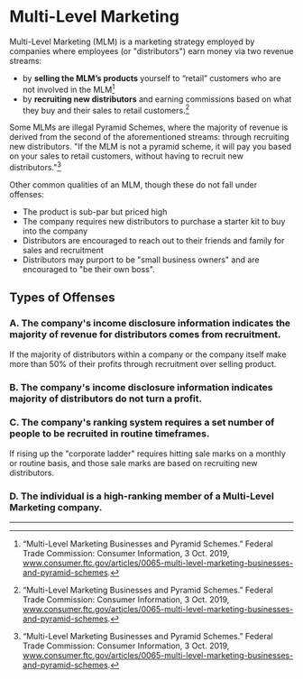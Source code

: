 # Multi-Level Marketing

Multi-Level Marketing (MLM) is a marketing strategy employed by companies where employees (or "distributors") earn money via two revenue streams:
- by **selling the MLM’s products** yourself to “retail” customers who are not involved in the MLM[^1]
- by **recruiting new distributors** and earning commissions based on what they buy and their sales to retail customers.[^1]

Some MLMs are illegal Pyramid Schemes, where the majority of revenue is derived from the second of the aforementioned streams: through recruiting new distributors. "If the MLM is not a pyramid scheme, it will pay you based on your sales to retail customers, without having to recruit new distributors."[^1]

Other common qualities of an MLM, though these do not fall under offenses:
- The product is sub-par but priced high
- The company requires new distributors to purchase a starter kit to buy into the company
- Distributors are encouraged to reach out to their friends and family for sales and recruitment
- Distributors may purport to be "small business owners" and are encouraged to "be their own boss".

## Types of Offenses

### A. The company's income disclosure information indicates the majority of revenue for distributors comes from recruitment.
If the majority of distributors within a company or the company itself make more than 50% of their profits through recruitment over selling product.

### B. The company's income disclosure information indicates majority of distributors do not turn a profit.

### C. The company's ranking system requires a set number of people to be recruited in routine timeframes.
If rising up the "corporate ladder" requires hitting sale marks on a monthly or routine basis, and those sale marks are based on recruiting new distributors.

### D. The individual is a high-ranking member of a Multi-Level Marketing company.

----

[^1]: “Multi-Level Marketing Businesses and Pyramid Schemes.” Federal Trade Commission: Consumer Information, 3 Oct. 2019, www.consumer.ftc.gov/articles/0065-multi-level-marketing-businesses-and-pyramid-schemes.
